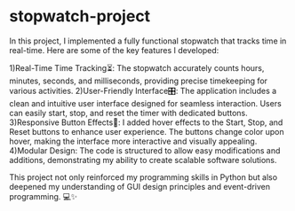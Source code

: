 # stopwatch-project
In this project, I implemented a fully functional stopwatch that tracks time in real-time. Here are some of the key features I developed:

1)Real-Time Time Tracking⏳: The stopwatch accurately counts hours, minutes, seconds, and milliseconds, providing precise timekeeping for various activities. 
2)User-Friendly Interface🎛️: The application includes a clean and intuitive user interface designed for seamless interaction. Users can easily start, stop, and reset the timer with dedicated buttons. 
3)Responsive Button Effects🎨: I added hover effects to the Start, Stop, and Reset buttons to enhance user experience. The buttons change color upon hover, making the interface more interactive and visually appealing. 
4)Modular Design: The code is structured to allow easy modifications and additions, demonstrating my ability to create scalable software solutions.

This project not only reinforced my programming skills in Python but also deepened my understanding of GUI design principles and event-driven programming. 💻✨
